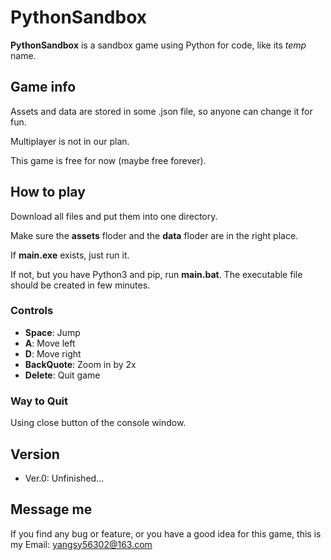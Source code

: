 # PythonSandbox

**PythonSandbox** is a sandbox game using Python for code, like its *temp* name.

## Game info

Assets and data are stored in some .json file, so anyone can change it for fun.

Multiplayer is not in our plan.

This game is free for now (maybe free forever).

## How to play

Download all files and put them into one directory.

Make sure the **assets** floder and the **data** floder are in the right place.

If **main.exe** exists, just run it.

If not, but you have Python3 and pip, run **main.bat**. The executable file should be created in few minutes.

### Controls

* **Space**: Jump
* **A**: Move left
* **D**: Move right
* **BackQuote**: Zoom in by 2x
* **Delete**: Quit game

### Way to Quit

Using close button of the console window.

## Version

* Ver.0: Unfinished...

## Message me

If you find any bug or feature, or you have a good idea for this game, this is my Email: yangsy56302@163.com